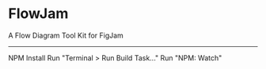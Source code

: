 # FlowJam
A Flow Diagram Tool Kit for FigJam

---

NPM Install
Run "Terminal > Run Build Task..."
Run "NPM: Watch"
